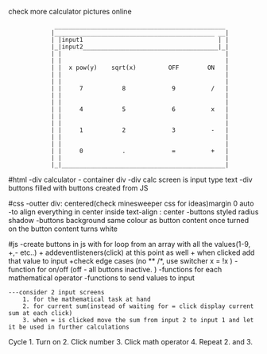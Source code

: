 check more calculator pictures online
                                                        
                                                        
                 ________________________________________________
                |_____________________________________________ __|
                | |input1                                      | |
                |_|input2______________________________________|_|
                | |                                              |
                | |                                              |
                | |  x pow(y)    sqrt(x)         OFF        ON   |
                | |                                              |
                | |                                              |
                | |     7           8             9          /   |
                | |                                              |
                | |                                              |
                | |     4           5             6          x   |
                | |                                              |
                | |                                              |
                | |     1           2             3          -   |
                | |                                              |
                | |                                              |
                | |     0           .             =          +   |
                | |                                              |
                |_|______________________________________________|                                      


#html
    -div calculator - container div
    -div calc screen is input type text
    -div buttons filled with buttons created from JS
    
#css
    -outter div: centered(check minesweeper css for ideas)margin 0 auto
    -to align everything in center inside text-align : center
    -buttons styled radius shadow
    -buttons background same colour as button content once turned on the button content turns white


#js
    -create buttons in js with for loop from an array with all the values(1-9, +,- etc..)
        + addeventlisteners(click) at this point as well
        + when clicked add that value to input 
            +check edge cases (no ** /*, use switcher x = !x )
    -function for on/off (off - all buttons inactive. )
    -functions for each mathematical operator
    -functions to send values to input

    ---consider 2 input screens
        1. for the mathematical task at hand
        2. for current sum(instead of waiting for = click display current sum at each click)
        3. when = is clicked move the sum from input 2 to input 1 and let it be used in further calculations

Cycle
    1. Turn on
    2. Click number
    3. Click math operator
    4. Repeat 2. and 3.